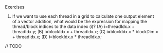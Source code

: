 Exercises

1. If we want to use each thread in a grid to calculate one output element of a
vector addition, what would be the expression for mapping the thread/block
indices to the data index (i)?
(A) i=threadIdx.x + threadIdx.y;
(B) i=blockIdx.x + threadIdx.x;
(C) i=blockIdx.x * blockDim.x + threadIdx.x;
(D) i=blockIdx.x * threadIdx.x;

// TODO